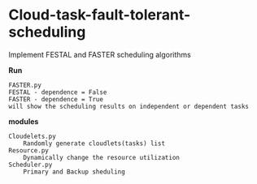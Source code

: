 # Cloud-task-fault-tolerant-scheduling
 Implement FESTAL and FASTER scheduling algorithms

**Run**
```
FASTER.py
FESTAL - dependence = False
FASTER - dependence = True
will show the scheduling results on independent or dependent tasks 
```
**modules**
```
Cloudelets.py
    Randomly generate cloudlets(tasks) list
Resource.py
    Dynamically change the resource utilization
Scheduler.py
    Primary and Backup sheduling 
```